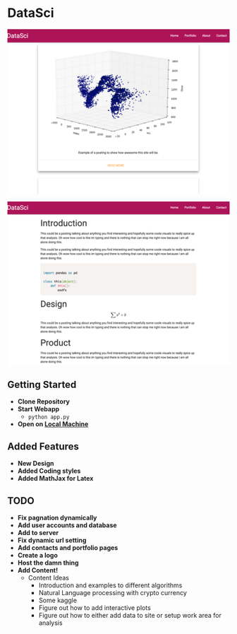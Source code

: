 # DataSci

![](static/images/website1.png)

</hr>

![](static/images/website2.png)

</hr>

## Getting Started
- **Clone Repository**
- **Start Webapp**
    - `python app.py`
- **Open on [Local Machine](http://localhost:8888/)**


## Added Features
- **New Design**
- **Added Coding styles**
- **Added MathJax for Latex**


## TODO
- **Fix pagnation dynamically**
- **Add user accounts and database**
- **Add to server**
- **Fix dynamic url setting**
- **Add contacts and portfolio pages**
- **Create a logo**
- **Host the damn thing**
- **Add Content!**
    - Content Ideas
        - Introduction and examples to different algorithms
        - Natural Language processing with crypto currency
        - Some kaggle
        - Figure out how to add interactive plots
        - Figure out how to either add data to site or setup work area for analysis
        
